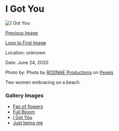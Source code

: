 <main id="main" class="single-image">
    <h1 class="pageTitle">I Got You</h1>
    <div class="image">
      <img src="/images/pexels-rodnae-productions-4918787.jpg" alt="I Got You">
    </div>
    <div class="prev-next">
      <p><a href="fullbloom.html">Previous Image</a></p>
      <p><a href="justbeme.html">Loop to First Image</a></p>
    </div>
    <div class="image-info">
      <p class="location">Location: unknown</p>
      <p class="date">Date: June 24, 2020</p>
      <p class="credit">Photo by: Photo by <a href="https://www.pexels.com/@rodnae-prod">RODNAE Productions</a> on <a
          href="https://www.pexels.com/">Pexels</a></p>
      <p class="description">Two women embracing on a beach.</p>
    </div>
    <nav aria-labelledby="gallery-images" class="gallery-list">
      <h3 id="gallery-images">Gallery Images</h3>
      <ul>
        <li><a href="/gallery/fanflowers.html">
            Fan of flowers
          </a></li>
        <li><a href="/gallery/fullbloom.html">
            Full Bloom
          </a></li>

<li><a href="/gallery/igotu.html" aria-current="page">
            I Got You
          </a></li>
        <li><a href="/gallery/justbeme.html">
            Just being me
          </a></li>
      </ul>
    </nav>
    </main>